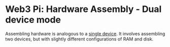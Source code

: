 # Web3 Pi: Hardware Assembly - Dual device mode

Assembling hardware is analogous to a [single device](../single-mode/hardware-assembly.md). It involves assembling two devices,
but with slightly different configurations of RAM and disk.